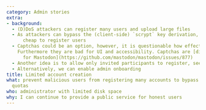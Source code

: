 ```yaml
---
category: Admin stories
extra:
- background:
  - (D)DoS attackers can register many users and upload large files
  - As attackers can bypass the (client-side) `scrypt` key derivation, it is
      cheap to register users
  - Captchas could be an option, however, it is questionable how effective they are.
    Furthermore they are bad for UI and accessibility. Captchas are [discussed
      for Mastodon](https://github.com/mastodon/mastodon/issues/877)
  - Another idea is to allow only invited participants to register, see
  - Alternatively, we can enable admin onboarding
title: Limited account creation
what: prevent malicious users from registering many accounts to bypass the storage
  quotas
who: administrator with limited disk space
why: I can continue to provide a public service for honest users
---
```

